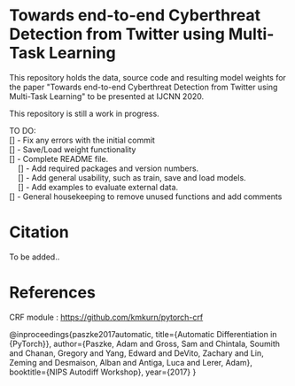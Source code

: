 # Towards end-to-end Cyberthreat Detection from Twitter using Multi-Task Learning 

This repository holds the data, source code and resulting model weights for the paper "Towards end-to-end Cyberthreat Detection from Twitter using Multi-Task Learning" to be presented at IJCNN 2020.

This repository is still a work in progress.

TO DO:</br>
  [] - Fix any errors with the initial commit</br>
  [] - Save/Load weight functionality</br>
  [] - Complete README file. </br>
  &nbsp;&nbsp;&nbsp;  [] - Add required packages and version numbers.</br>
  &nbsp;&nbsp;&nbsp;  [] - Add general usability, such as train, save and load models.</br>
  &nbsp;&nbsp;&nbsp; [] - Add examples to evaluate external data. </br>
  [] - General housekeeping to remove unused functions and add comments </br>



# Citation

To be added..

# References

CRF module : https://github.com/kmkurn/pytorch-crf

@inproceedings{paszke2017automatic,
 title={Automatic Differentiation in {PyTorch}},
 author={Paszke, Adam and Gross, Sam and Chintala, Soumith and Chanan, Gregory and Yang, Edward and DeVito, Zachary and Lin, Zeming and Desmaison, Alban and Antiga, Luca and Lerer, Adam},
 booktitle={NIPS Autodiff Workshop},
 year={2017}
}
